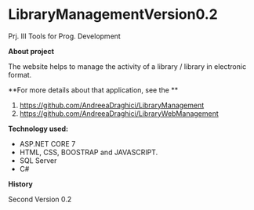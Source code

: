 # LibraryManagementVersion0.2
Prj. III Tools for Prog. Development


**About project**

The website helps to manage the activity of a library / library in electronic format.

**For more details about that application, see the **
1. https://github.com/AndreeaDraghici/LibraryManagement
2. https://github.com/AndreeaDraghici/LibraryWebManagement

**Technology used:**

- ASP.NET CORE 7
- HTML, CSS, BOOSTRAP and JAVASCRIPT.
- SQL Server
- C#

**History**

Second Version 0.2